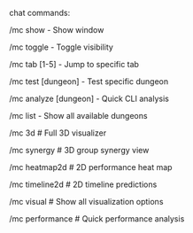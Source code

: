 chat commands:

/mc show       - Show window

/mc toggle     - Toggle visibility  

/mc tab [1-5]  - Jump to specific tab

/mc test [dungeon] - Test specific dungeon

/mc analyze [dungeon] - Quick CLI analysis

/mc list       - Show all available dungeons

/mc 3d              # Full 3D visualizer

/mc synergy         # 3D group synergy view

/mc heatmap2d       # 2D performance heat map

/mc timeline2d      # 2D timeline predictions  

/mc visual          # Show all visualization options

/mc performance     # Quick performance analysis
